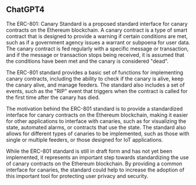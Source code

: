 ## ChatGPT4

The ERC-801: Canary Standard is a proposed standard interface for canary contracts on the Ethereum blockchain. A canary contract is a type of smart contract that is designed to provide a warning if certain conditions are met, such as if a government agency issues a warrant or subpoena for user data. The canary contract is fed regularly with a specific message or transaction, and if the message or transaction stops being received, it is assumed that the conditions have been met and the canary is considered "dead". 

The ERC-801 standard provides a basic set of functions for implementing canary contracts, including the ability to check if the canary is alive, keep the canary alive, and manage feeders. The standard also includes a set of events, such as the "RIP" event that triggers when the contract is called for the first time after the canary has died. 

The motivation behind the ERC-801 standard is to provide a standardized interface for canary contracts on the Ethereum blockchain, making it easier for other applications to interface with canaries, such as for visualizing the state, automated alarms, or contracts that use the state. The standard also allows for different types of canaries to be implemented, such as those with single or multiple feeders, or those designed for IoT applications. 

While the ERC-801 standard is still in draft form and has not yet been implemented, it represents an important step towards standardizing the use of canary contracts on the Ethereum blockchain. By providing a common interface for canaries, the standard could help to increase the adoption of this important tool for protecting user privacy and security.
